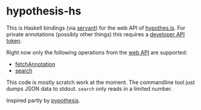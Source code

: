 hypothesis-hs
====

This is Haskell bindings
(via [servant](https://hackage.haskell.org/package/servant)) for the
web API of [hypothes.is](https://hypothes.is/).  For private
annotations (possibly other things) this requires
a
[developer API token](https://hypothes.is/blog/introducing-developer-api-tokens/).

Right now only the following operations from
the [web API](https://h.readthedocs.io/en/latest/api/) are supported:

- [fetchAnnotation](https://h.readthedocs.io/en/latest/api/#operation/fetchAnnotation)
- [search](https://h.readthedocs.io/en/latest/api/#operation/search)

This code is mostly scratch work at the moment.  The commandline tool
just dumps JSON data to stdout.  `search` only reads in a limited
number.

Inspired partly
by [pypothesis](https://github.com/kshaffer/pypothesis).
